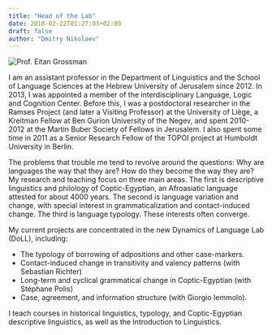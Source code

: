 ```yaml
---
title: "Head of the Lab"
date: 2018-02-22T01:27:03+02:00
draft: false
author: "Dmitry Nikolaev"
---
```


![Prof. Eitan Grossman](/images/eitan.jpg)

I am an assistant professor in the Department of Linguistics and the School of Language Sciences at the Hebrew University of Jerusalem since 2012. In 2013, I was appointed a member of the interdisciplinary Language, Logic and Cognition Center. Before this, I was a postdoctoral researcher in the Ramses Project (and later a Visiting Professor) at the University of Liège, a Kreitman Fellow at Ben Gurion University of the Negev, and spent 2010-2012 at the Martin Buber Society of Fellows in Jerusalem. I also spent some time in 2011 as a Senior Research Fellow of the TOPOI project at Humboldt University in Berlin.

The problems that trouble me tend to revolve around the questions: Why are languages the way that they are? How do they become the way they are? My research and teaching focus on three main areas. The first is descriptive linguistics and philology of Coptic-Egyptian, an Afroasiatic language attested for about 4000 years. The second is language variation and change, with special interest in grammaticalization and contact-induced change. The third is language typology. These interests often converge.

My current projects are concentrated in the new Dynamics of Language Lab (DoLL), including:

- The typology of borrowing of adpositions and other case-markers.
- Contact-induced change in transitivity and valency patterns (with Sebastian Richter)
- Long-term and cyclical grammatical change in Coptic-Egyptian (with Stéphane Polis)
- Case, agreement, and information structure (with Giorgio Iemmolo).

I teach courses in historical linguistics, typology, and Coptic-Egyptian descriptive linguistics, as well as the Introduction to Linguistics.

